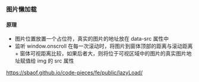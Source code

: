### 图片懒加载

#### 原理

* 图片位置放置一个占位符，真实的图片的地址放在 data-src 属性中
* 监听 window.onscroll 在每一次滚动时，将图片到窗体顶部的距离与滚动距离 + 窗体可视距离比较，如果后者大，则将位于可视区域中的图片的真实图片地址赋值给 img 的 src 属性



https://sbaof.github.io/code-pieces/fe/public/lazyLoad/





